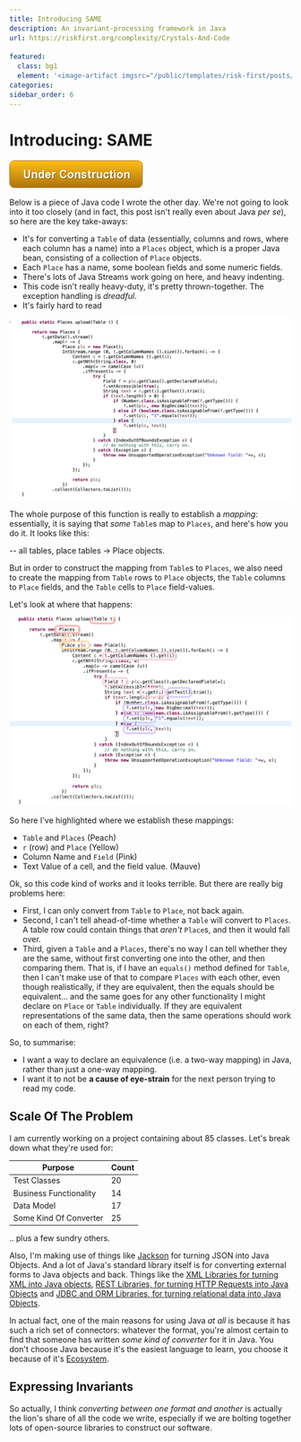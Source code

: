 ```yaml
---
title: Introducing SAME
description: An invariant-processing framework in Java
url: https://riskfirst.org/complexity/Crystals-And-Code

featured: 
  class: bg1
  element: '<image-artifact imgsrc="/public/templates/risk-first/posts/equals.svg">Introducing SAME</image-artifact>'
categories:
sidebar_order: 6
---
```


# Introducing: SAME

![Under Construction](/img/state/uc.png)

Below is a piece of Java code I wrote the other day.  We're not going to look into it too closely (and in fact, this post isn't really even about Java _per se_), so here are the key take-aways:
   
 - It's for converting a `Table` of data (essentially, columns and rows, where each column has a name) into a `Places` object, which is a proper Java bean, consisting of a collection of `Place` objects.  
 - Each `Place` has a name, some boolean fields and some numeric fields.
 - There's lots of Java Streams work going on here, and heavy indenting.
 - This code isn't really heavy-duty, it's pretty thrown-together.  The exception handling is _dreadful_.
 - It's fairly hard to read
 
![Places 1](/img/complexity/places1.png)

The whole purpose of this function is really to establish a _mapping_:  essentially, it is saying that _some_ `Table`s map to `Places`, and here's how you do it.  It looks like this:

-- all tables, place tables -> Place objects.

But in order to construct the mapping from `Table`s to `Places`, we also need to create the mapping from `Table` rows to `Place` objects, the `Table` columns to `Place` fields, and the `Table` cells to `Place` field-values.  

Let's look at where that happens:

![Places 2](/img/complexity/places2.png)

So here I've highlighted where we establish these mappings:

- `Table` and `Places` (Peach)
- `r` (row) and `Place` (Yellow)
- Column Name and `Field` (Pink)
- Text Value of a cell, and the field value. (Mauve)

Ok, so this code kind of works and it looks terrible.  But there are really big problems here:

- First, I can only convert from `Table` to `Place`, not back again.
- Second, I can't tell ahead-of-time whether a `Table` will convert to `Places`.  A table row could contain things that _aren't_ `Place`s, and then it would fall over.
- Third, given a `Table` and a `Places`, there's no way I can tell whether they are the same, without first converting one into the other, and then comparing them.  That is, if I have an `equals()` method defined for `Table`, then I can't make use of that to compare `Places` with each other, even though realistically, if they are equivalent, then the equals should be equivalent... and the same goes for any other functionality I might declare on `Place` or `Table` individually.  If they are equivalent representations of the same data, then the same operations should work on each of them, right?

So, to summarise:

- I want a way to declare an equivalence (i.e. a two-way mapping) in Java, rather than just a one-way mapping.
- I want it to not be **a cause of eye-strain** for the next person trying to read my code.

## Scale Of The Problem 

I am currently working on a project containing about 85 classes.  Let's break down what they're used for:

|Purpose                |Count         |
|-----------------------|--------------|
|Test Classes           |20            |
|Business Functionality |14            |
|Data Model             |17            |
|Some Kind Of Converter |25            |

.. plus a few sundry others.

Also, I'm making use of things like [Jackson](https://github.com/FasterXML/jackson) for turning JSON into Java Objects.  And a lot of Java's standard library itself is for converting external forms to Java objects and back.  Things like the [XML Libraries for turning XML into Java objects](), [REST Libraries, for turning HTTP Requests into Java Objects]() and [JDBC and ORM Libraries, for turning relational data into Java Objects]().

In actual fact, one of the main reasons for using Java _at all_ is because it has such a rich set of connectors:  whatever the format, you're almost certain to find that someone has written _some kind of converter_ for it in Java.   You don't choose Java because it's the easiest language to learn, you choose it because of it's [Ecosystem](../risks/Boundary-Risk.md#Big-Ecosystems-Get-Bigger).

## Expressing Invariants

So actually, I think _converting between one format and another_ is actually the lion's share of all the code we write, especially if we are bolting together lots of open-source libraries to construct our software.  

